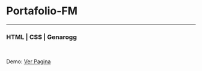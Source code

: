 <h1>Portafolio-FM</h1>
<hr/>
<p><h3>HTML | CSS | Genarogg</h3></p>
<br/>
<p>Demo: <a href="https://genarogg.github.io/portafolio-fm/" target="_black">Ver Pagina</a></p>
